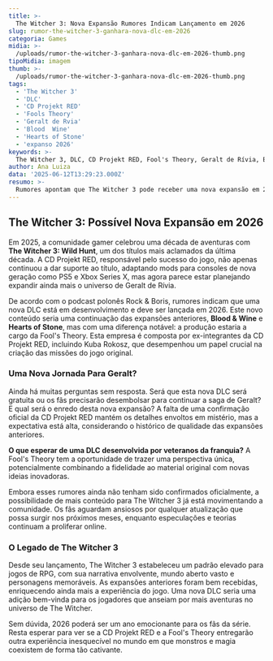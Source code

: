```yaml
---
title: >-
  The Witcher 3: Nova Expansão Rumores Indicam Lançamento em 2026
slug: rumor-the-witcher-3-ganhara-nova-dlc-em-2026
categoria: Games
midia: >-
  /uploads/rumor-the-witcher-3-ganhara-nova-dlc-em-2026-thumb.png
tipoMidia: imagem
thumb: >-
  /uploads/rumor-the-witcher-3-ganhara-nova-dlc-em-2026-thumb.png
tags:
  - 'The Witcher 3'
  - 'DLC'
  - 'CD Projekt RED'
  - 'Fools Theory'
  - 'Geralt de Rvia'
  - 'Blood  Wine'
  - 'Hearts of Stone'
  - 'expanso 2026'
keywords: >-
  The Witcher 3, DLC, CD Projekt RED, Fool's Theory, Geralt de Rívia, Blood & Wine, Hearts of Stone, expansão 2026
author: Ana Luiza
data: '2025-06-12T13:29:23.000Z'
resumo: >-
  Rumores apontam que The Witcher 3 pode receber uma nova expansão em 2026, desenvolvida pela Fool's Theory, com envolvimento de ex-desenvolvedores do jogo original. Esta possível DLC promete prolongar ainda mais a jornada do icônico Geralt de Rívia.
---
```


## The Witcher 3: Possível Nova Expansão em 2026

Em 2025, a comunidade gamer celebrou uma década de aventuras com **The Witcher 3: Wild Hunt**, um dos títulos mais aclamados da última década. A CD Projekt RED, responsável pelo sucesso do jogo, não apenas continuou a dar suporte ao título, adaptando mods para consoles de nova geração como PS5 e Xbox Series X, mas agora parece estar planejando expandir ainda mais o universo de Geralt de Rívia.

De acordo com o podcast polonês Rock & Boris, rumores indicam que uma nova DLC está em desenvolvimento e deve ser lançada em 2026. Este novo conteúdo seria uma continuação das expansões anteriores, **Blood & Wine** e **Hearts of Stone**, mas com uma diferença notável: a produção estaria a cargo da Fool's Theory. Esta empresa é composta por ex-integrantes da CD Projekt RED, incluindo Kuba Rokosz, que desempenhou um papel crucial na criação das missões do jogo original.

### Uma Nova Jornada Para Geralt?

Ainda há muitas perguntas sem resposta. Será que esta nova DLC será gratuita ou os fãs precisarão desembolsar para continuar a saga de Geralt? E qual será o enredo desta nova expansão? A falta de uma confirmação oficial da CD Projekt RED mantém os detalhes envoltos em mistério, mas a expectativa está alta, considerando o histórico de qualidade das expansões anteriores.

**O que esperar de uma DLC desenvolvida por veteranos da franquia?** A Fool's Theory tem a oportunidade de trazer uma perspectiva única, potencialmente combinando a fidelidade ao material original com novas ideias inovadoras.

Embora esses rumores ainda não tenham sido confirmados oficialmente, a possibilidade de mais conteúdo para The Witcher 3 já está movimentando a comunidade. Os fãs aguardam ansiosos por qualquer atualização que possa surgir nos próximos meses, enquanto especulações e teorias continuam a proliferar online.

### O Legado de The Witcher 3

Desde seu lançamento, The Witcher 3 estabeleceu um padrão elevado para jogos de RPG, com sua narrativa envolvente, mundo aberto vasto e personagens memoráveis. As expansões anteriores foram bem recebidas, enriquecendo ainda mais a experiência do jogo. Uma nova DLC seria uma adição bem-vinda para os jogadores que anseiam por mais aventuras no universo de The Witcher.

Sem dúvida, 2026 poderá ser um ano emocionante para os fãs da série. Resta esperar para ver se a CD Projekt RED e a Fool's Theory entregarão outra experiência inesquecível no mundo em que monstros e magia coexistem de forma tão cativante.